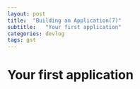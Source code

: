 ```yaml
---
layout: post
title:  "Building an Application(7)"
subtitle:   "Your first application"
categories: devlog
tags: gst
---
```


<style>
.fill_color {background-color:rgba(164,164,164,0.7);border-radius:4px;padding:2px;}
.blue_l {color:#323C73;}
</style>

# __Your first application__

&nbsp; 